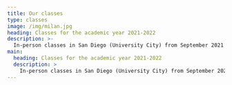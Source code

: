 ```yaml
---
title: Our classes
type: classes
image: /img/milan.jpg
heading: Classes for the academic year 2021-2022
description: >-
  In-person classes in San Diego (University City) from September 2021 to end of May 2022
main:
  heading: Classes for the academic year 2021-2022
  description: >
    In-person classes in San Diego (University City) from September 2021 to end of May 2022
---
```



